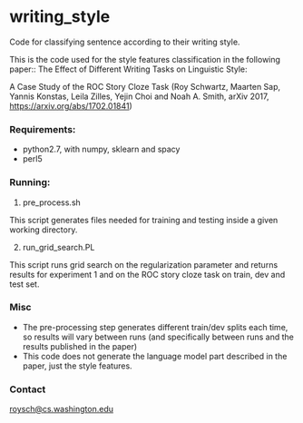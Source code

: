 # writing_style
Code for classifying sentence according to their writing style.

This is the code used for the style features classification in the following paper:: The Effect of Different Writing Tasks on Linguistic Style:

A Case Study of the ROC Story Cloze Task (Roy Schwartz, Maarten Sap, Yannis Konstas, Leila Zilles, Yejin Choi and Noah A. Smith, arXiv 2017, https://arxiv.org/abs/1702.01841)


### Requirements:

- python2.7, with numpy, sklearn and spacy
- perl5

### Running:
1. pre_process.sh <roc story dev file> <roc story test file> <work directory = $PWD>
	
This script generates files needed for training and testing inside a given working directory.

2. run_grid_search.PL <working directory>

This script runs grid search on the regularization parameter and returns results for experiment 1 and on the ROC story cloze task on train, dev and test set.

### Misc

- The pre-processing step generates different train/dev splits each time, so results will vary between runs (and specifically between runs and the results published in the paper)
- This code does not generate the language model part described in the paper, just the style features.

### Contact
roysch@cs.washington.edu

